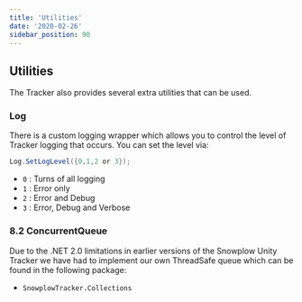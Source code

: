```yaml
---
title: 'Utilities'
date: '2020-02-26'
sidebar_position: 90
---
```


## Utilities

The Tracker also provides several extra utilities that can be used.

### Log

There is a custom logging wrapper which allows you to control the level of Tracker logging that occurs. You can set the level via:

```csharp
Log.SetLogLevel({0,1,2 or 3});
```

- `0` : Turns of all logging
- `1` : Error only
- `2` : Error and Debug
- `3` : Error, Debug and Verbose

### [](https://github.com/snowplow/snowplow/wiki/Unity-Tracker#82-concurrentqueue)8.2 ConcurrentQueue

Due to the .NET 2.0 limitations in earlier versions of the Snowplow Unity Tracker we have had to implement our own ThreadSafe queue which can be found in the following package:

- `SnowplowTracker.Collections`
